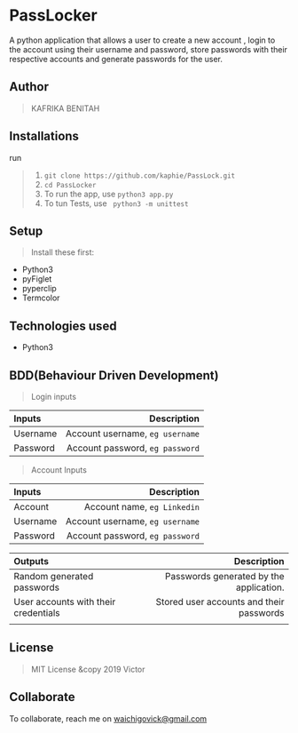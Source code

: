 # PassLocker
A python application that allows a user to create a new account , login to the account using their username and password, store passwords with their respective accounts and generate passwords for the user.


## Author
> KAFRIKA BENITAH

## Installations
run

>1. `` git clone https://github.com/kaphie/PassLock.git `` 
>2. ``cd PassLocker``
>3. To run the app,  use  ``` python3 app.py ```
>4. To tun Tests,  use  `` python3 -m unittest``


## Setup
> Install these first:
* Python3
* pyFiglet
* pyperclip
* Termcolor

## Technologies used
* Python3


## BDD(Behaviour Driven Development)
> Login inputs

| Inputs |  Description |
| :---         |          ---: |
| Username  | Account username, ``eg username``|
| Password  | Account password, ``eg password``|

>Account Inputs

| Inputs |  Description |
| :---         |          ---: |
| Account  | Account name, ``eg Linkedin``|
| Username  | Account username, ``eg username``|
| Password  | Account password, ``eg password``|


| Outputs |  Description |
| :---         |          ---: |
| Random generated passwords  | Passwords generated by the application.|
| User accounts with their credentials  |  Stored user accounts and their passwords |
|     |      |


## License
> MIT License &copy 2019 Victor 

## Collaborate
To collaborate, reach me on [waichigovick@gmail.com]()

